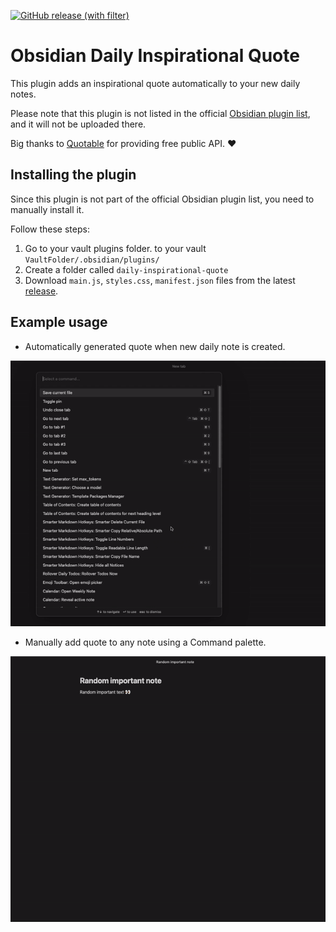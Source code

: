 [![GitHub release (with filter)](https://img.shields.io/github/v/release/clivelewis/obsidian-daily-inspirational-quote)](https://github.com/clivelewis/obsidian-daily-inspirational-quote/releases/latest)

# Obsidian Daily Inspirational Quote

This plugin adds an inspirational quote automatically to your new daily notes.

Please note that this plugin is not listed in the official [Obsidian plugin list](https://obsidian.md/plugins), and it will not be uploaded there.

Big thanks to [Quotable](https://quotable.io/) for providing free public API. ❤️

## Installing the plugin

Since this plugin is not part of the official Obsidian plugin list, you need to manually install it.

Follow these steps:

1. Go to your vault plugins folder. to your vault `VaultFolder/.obsidian/plugins/`
2. Create a folder called `daily-inspirational-quote`
3. Download `main.js`, `styles.css`, `manifest.json` files from the latest [release](https://github.com/clivelewis/obsidian-daily-inspirational-quote/releases).

## Example usage
- Automatically generated quote when new daily note is created.

![Example 1](docs/example1.gif)

- Manually add quote to any note using a Command palette.

![Example 2](docs/example2.gif)